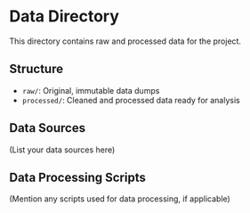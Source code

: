 # Data Directory

This directory contains raw and processed data for the project.

## Structure

- `raw/`: Original, immutable data dumps
- `processed/`: Cleaned and processed data ready for analysis

## Data Sources

(List your data sources here)

## Data Processing Scripts

(Mention any scripts used for data processing, if applicable)
